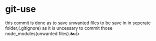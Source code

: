 # git-use
this commit is done as to save unwanted files to be save in in seperate folder,(.gitignore)
as it is uncessary to commit those node_modules(unwanted files).🏍👍
